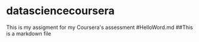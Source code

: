 # datasciencecoursera
This is my assigment for my Coursera's assessment
#HelloWord.md
##This is a markdown file
